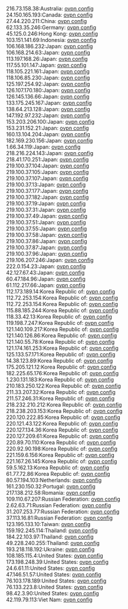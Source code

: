 216.73.158.38:Australia: [ovpn config](vpn/216_73_158_38.ovpn)  
24.150.165.193:Canada: [ovpn config](vpn/24_150_165_193.ovpn)  
27.44.220.211:China: [ovpn config](vpn/27_44_220_211.ovpn)  
62.133.35.246:Germany: [ovpn config](vpn/62_133_35_246.ovpn)  
45.125.0.246:Hong Kong: [ovpn config](vpn/45_125_0_246.ovpn)  
103.151.141.69:Indonesia: [ovpn config](vpn/103_151_141_69.ovpn)  
106.168.186.232:Japan: [ovpn config](vpn/106_168_186_232.ovpn)  
106.168.214.63:Japan: [ovpn config](vpn/106_168_214_63.ovpn)  
113.197.168.26:Japan: [ovpn config](vpn/113_197_168_26.ovpn)  
117.55.101.147:Japan: [ovpn config](vpn/117_55_101_147.ovpn)  
118.105.221.161:Japan: [ovpn config](vpn/118_105_221_161.ovpn)  
118.106.85.230:Japan: [ovpn config](vpn/118_106_85_230.ovpn)  
125.197.254.92:Japan: [ovpn config](vpn/125_197_254_92.ovpn)  
126.107.170.180:Japan: [ovpn config](vpn/126_107_170_180.ovpn)  
126.145.136.66:Japan: [ovpn config](vpn/126_145_136_66.ovpn)  
133.175.245.167:Japan: [ovpn config](vpn/133_175_245_167.ovpn)  
138.64.213.128:Japan: [ovpn config](vpn/138_64_213_128.ovpn)  
147.192.97.232:Japan: [ovpn config](vpn/147_192_97_232.ovpn)  
153.203.206.100:Japan: [ovpn config](vpn/153_203_206_100.ovpn)  
153.231.152.21:Japan: [ovpn config](vpn/153_231_152_21.ovpn)  
160.13.104.204:Japan: [ovpn config](vpn/160_13_104_204.ovpn)  
182.169.230.156:Japan: [ovpn config](vpn/182_169_230_156.ovpn)  
1.66.34.119:Japan: [ovpn config](vpn/1_66_34_119.ovpn)  
218.216.224.143:Japan: [ovpn config](vpn/218_216_224_143.ovpn)  
218.41.170.251:Japan: [ovpn config](vpn/218_41_170_251.ovpn)  
219.100.37.104:Japan: [ovpn config](vpn/219_100_37_104.ovpn)  
219.100.37.105:Japan: [ovpn config](vpn/219_100_37_105.ovpn)  
219.100.37.107:Japan: [ovpn config](vpn/219_100_37_107.ovpn)  
219.100.37.13:Japan: [ovpn config](vpn/219_100_37_13.ovpn)  
219.100.37.177:Japan: [ovpn config](vpn/219_100_37_177.ovpn)  
219.100.37.182:Japan: [ovpn config](vpn/219_100_37_182.ovpn)  
219.100.37.19:Japan: [ovpn config](vpn/219_100_37_19.ovpn)  
219.100.37.31:Japan: [ovpn config](vpn/219_100_37_31.ovpn)  
219.100.37.49:Japan: [ovpn config](vpn/219_100_37_49.ovpn)  
219.100.37.51:Japan: [ovpn config](vpn/219_100_37_51.ovpn)  
219.100.37.55:Japan: [ovpn config](vpn/219_100_37_55.ovpn)  
219.100.37.58:Japan: [ovpn config](vpn/219_100_37_58.ovpn)  
219.100.37.86:Japan: [ovpn config](vpn/219_100_37_86.ovpn)  
219.100.37.87:Japan: [ovpn config](vpn/219_100_37_87.ovpn)  
219.100.37.96:Japan: [ovpn config](vpn/219_100_37_96.ovpn)  
219.106.207.246:Japan: [ovpn config](vpn/219_106_207_246.ovpn)  
222.0.154.23:Japan: [ovpn config](vpn/222_0_154_23.ovpn)  
42.127.67.43:Japan: [ovpn config](vpn/42_127_67_43.ovpn)  
60.47.184.96:Japan: [ovpn config](vpn/60_47_184_96.ovpn)  
61.112.217.66:Japan: [ovpn config](vpn/61_112_217_66.ovpn)  
112.173.189.14:Korea Republic of: [ovpn config](vpn/112_173_189_14.ovpn)  
112.72.253.154:Korea Republic of: [ovpn config](vpn/112_72_253_154.ovpn)  
112.72.253.154:Korea Republic of: [ovpn config](vpn/112_72_253_154.ovpn)  
115.88.185.244:Korea Republic of: [ovpn config](vpn/115_88_185_244.ovpn)  
118.33.42.13:Korea Republic of: [ovpn config](vpn/118_33_42_13.ovpn)  
119.198.7.247:Korea Republic of: [ovpn config](vpn/119_198_7_247.ovpn)  
121.140.109.217:Korea Republic of: [ovpn config](vpn/121_140_109_217.ovpn)  
121.140.126.86:Korea Republic of: [ovpn config](vpn/121_140_126_86.ovpn)  
121.140.55.78:Korea Republic of: [ovpn config](vpn/121_140_55_78.ovpn)  
121.174.161.253:Korea Republic of: [ovpn config](vpn/121_174_161_253.ovpn)  
125.133.57.171:Korea Republic of: [ovpn config](vpn/125_133_57_171.ovpn)  
14.38.123.89:Korea Republic of: [ovpn config](vpn/14_38_123_89.ovpn)  
175.205.121.12:Korea Republic of: [ovpn config](vpn/175_205_121_12.ovpn)  
182.225.65.176:Korea Republic of: [ovpn config](vpn/182_225_65_176.ovpn)  
1.230.131.183:Korea Republic of: [ovpn config](vpn/1_230_131_183.ovpn)  
210.183.250.122:Korea Republic of: [ovpn config](vpn/210_183_250_122.ovpn)  
211.33.207.32:Korea Republic of: [ovpn config](vpn/211_33_207_32.ovpn)  
211.57.246.31:Korea Republic of: [ovpn config](vpn/211_57_246_31.ovpn)  
218.232.210.212:Korea Republic of: [ovpn config](vpn/218_232_210_212.ovpn)  
218.238.203.153:Korea Republic of: [ovpn config](vpn/218_238_203_153.ovpn)  
220.120.222.85:Korea Republic of: [ovpn config](vpn/220_120_222_85.ovpn)  
220.121.43.122:Korea Republic of: [ovpn config](vpn/220_121_43_122.ovpn)  
220.127.134.36:Korea Republic of: [ovpn config](vpn/220_127_134_36.ovpn)  
220.127.209.61:Korea Republic of: [ovpn config](vpn/220_127_209_61.ovpn)  
220.89.70.110:Korea Republic of: [ovpn config](vpn/220_89_70_110.ovpn)  
220.92.90.198:Korea Republic of: [ovpn config](vpn/220_92_90_198.ovpn)  
221.159.6.156:Korea Republic of: [ovpn config](vpn/221_159_6_156.ovpn)  
221.167.26.145:Korea Republic of: [ovpn config](vpn/221_167_26_145.ovpn)  
59.5.162.13:Korea Republic of: [ovpn config](vpn/59_5_162_13.ovpn)  
61.77.72.86:Korea Republic of: [ovpn config](vpn/61_77_72_86.ovpn)  
80.57.194.103:Netherlands: [ovpn config](vpn/80_57_194_103.ovpn)  
161.230.150.32:Portugal: [ovpn config](vpn/161_230_150_32.ovpn)  
217.138.212.58:Romania: [ovpn config](vpn/217_138_212_58.ovpn)  
109.110.67.207:Russian Federation: [ovpn config](vpn/109_110_67_207.ovpn)  
2.62.63.71:Russian Federation: [ovpn config](vpn/2_62_63_71.ovpn)  
31.207.253.77:Russian Federation: [ovpn config](vpn/31_207_253_77.ovpn)  
37.113.16.81:Russian Federation: [ovpn config](vpn/37_113_16_81.ovpn)  
123.195.133.10:Taiwan: [ovpn config](vpn/123_195_133_10.ovpn)  
159.192.245.114:Thailand: [ovpn config](vpn/159_192_245_114.ovpn)  
184.22.103.97:Thailand: [ovpn config](vpn/184_22_103_97.ovpn)  
49.228.240.255:Thailand: [ovpn config](vpn/49_228_240_255.ovpn)  
193.218.118.192:Ukraine: [ovpn config](vpn/193_218_118_192.ovpn)  
108.185.115.4:United States: [ovpn config](vpn/108_185_115_4.ovpn)  
173.198.248.39:United States: [ovpn config](vpn/173_198_248_39.ovpn)  
24.6.61.11:United States: [ovpn config](vpn/24_6_61_11.ovpn)  
47.146.51.57:United States: [ovpn config](vpn/47_146_51_57.ovpn)  
76.103.178.189:United States: [ovpn config](vpn/76_103_178_189.ovpn)  
76.133.223.8:United States: [ovpn config](vpn/76_133_223_8.ovpn)  
98.42.3.90:United States: [ovpn config](vpn/98_42_3_90.ovpn)  
42.119.79.113:Viet Nam: [ovpn config](vpn/42_119_79_113.ovpn)  
